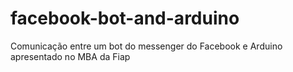 # facebook-bot-and-arduino
Comunicação entre um bot do messenger do Facebook e Arduino apresentado no MBA da Fiap
